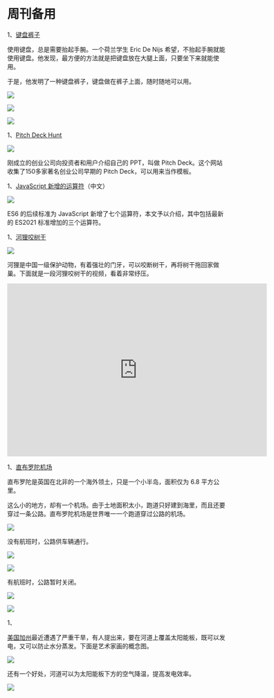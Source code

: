 # 周刊备用

1、[键盘裤子](https://www.theverge.com/2016/4/21/11476984/keyboard-pants-reconsidered)

使用键盘，总是需要抬起手腕。一个荷兰学生 Eric De Nijs 希望，不抬起手腕就能使用键盘。他发现，最方便的方法就是把键盘放在大腿上面，只要坐下来就能使用。

于是，他发明了一种键盘裤子，键盘做在裤子上面，随时随地可以用。

![](https://cdn.beekka.com/blogimg/asset/202107/bg2021071003.jpg)

![](https://cdn.beekka.com/blogimg/asset/202107/bg2021071004.jpg)

![](https://cdn.beekka.com/blogimg/asset/202107/bg2021071005.jpg)

1、[Pitch Deck Hunt](https://www.pitchdeckhunt.com/)

![](https://cdn.beekka.com/blogimg/asset/202107/bg2021071002.jpg)

刚成立的创业公司向投资者和用户介绍自己的 PPT，叫做 Pitch Deck。这个网站收集了150多家著名创业公司早期的 Pitch Deck，可以用来当作模板。

1、[JavaScript 新增的运算符](https://wangdoc.com/es6/operator.html)（中文）

![](https://cdn.beekka.com/blogimg/asset/202107/bg2021071001.jpg)

ES6 的后续标准为 JavaScript 新增了七个运算符，本文予以介绍，其中包括最新的 ES2021 标准增加的三个运算符。

1、[河狸咬树干](https://twistedsifter.com/videos/beaver-chewing-through-tree-close-up/)

![](https://cdn.beekka.com/blogimg/asset/202107/bg2021070908.jpg)

河狸是中国一级保护动物，有着强壮的门牙，可以咬断树干，再将树干拖回家做巢。下面就是一段河狸咬树干的视频，看着非常纾压。

<iframe frameborder="0" src="https://v.qq.com/txp/iframe/player.html?vid=q3258r13usz" allowFullScreen="true" width="600" height="400"></iframe>

1、[直布罗陀机场](https://www.amusingplanet.com/2011/11/gibraltar-airport-worlds-only-airport.html)

直布罗陀是英国在北非的一个海外领土，只是一个小半岛，面积仅为 6.8 平方公里。

这么小的地方，却有一个机场。由于土地面积太小，跑道只好建到海里，而且还要穿过一条公路。直布罗陀机场是世界唯一一个跑道穿过公路的机场。

![](https://cdn.beekka.com/blogimg/asset/202107/bg2021070903.jpg)

没有航班时，公路供车辆通行。

![](https://cdn.beekka.com/blogimg/asset/202107/bg2021070904.jpg)

![](https://cdn.beekka.com/blogimg/asset/202107/bg2021070905.jpg)

有航班时，公路暂时关闭。

![](https://cdn.beekka.com/blogimg/asset/202107/bg2021070906.jpg)

![](https://cdn.beekka.com/blogimg/asset/202107/bg2021070907.jpg)

1、

[美国加州](https://theconversation.com/installing-solar-panels-over-californias-canals-could-yield-water-land-air-and-climate-payoffs-158754)最近遭遇了严重干旱，有人提出来，要在河道上覆盖太阳能板，既可以发电，又可以防止水分蒸发。下面是艺术家画的概念图。

![](https://cdn.beekka.com/blogimg/asset/202107/bg2021070901.jpg)

还有一个好处，河道可以为太阳能板下方的空气降温，提高发电效率。

![](https://cdn.beekka.com/blogimg/asset/202107/bg2021070902.jpg)
